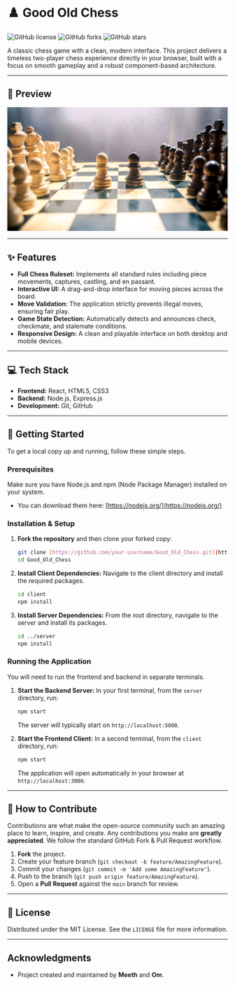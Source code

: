 # ♟️ Good Old Chess

![GitHub license](https://img.shields.io/badge/license-MIT-blue.svg)
![GitHub forks](https://img.shields.io/github/forks/MeethCodes/Good_Old_Chess?style=social)
![GitHub stars](https://img.shields.io/github/stars/MeethCodes/Good_Old_Chess?style=social)

A classic chess game with a clean, modern interface. This project delivers a timeless two-player chess experience directly in your browser, built with a focus on smooth gameplay and a robust component-based architecture.

---

## 📸 Preview

![A screenshot of the Good Old Chess game board in action.](./assets/temp_chess_pic.jpg)

---

## ✨ Features

* **Full Chess Ruleset:** Implements all standard rules including piece movements, captures, castling, and en passant.
* **Interactive UI:** A drag-and-drop interface for moving pieces across the board.
* **Move Validation:** The application strictly prevents illegal moves, ensuring fair play.
* **Game State Detection:** Automatically detects and announces check, checkmate, and stalemate conditions.
* **Responsive Design:** A clean and playable interface on both desktop and mobile devices.

---

## 💻 Tech Stack

* **Frontend:** React, HTML5, CSS3
* **Backend:** Node.js, Express.js
* **Development:** Git, GitHub

---

## 🚀 Getting Started

To get a local copy up and running, follow these simple steps.

### Prerequisites

Make sure you have Node.js and npm (Node Package Manager) installed on your system.
* You can download them here: [https://nodejs.org/](https://nodejs.org/)

### Installation & Setup

1.  **Fork the repository** and then clone your forked copy:
    ```sh
    git clone [https://github.com/your-username/Good_Old_Chess.git](https://github.com/your-username/Good_Old_Chess.git)
    cd Good_Old_Chess
    ```

2.  **Install Client Dependencies:** Navigate to the client directory and install the required packages.
    ```sh
    cd client
    npm install
    ```

3.  **Install Server Dependencies:** From the root directory, navigate to the server and install its packages.
    ```sh
    cd ../server
    npm install
    ```

### Running the Application

You will need to run the frontend and backend in separate terminals.

1.  **Start the Backend Server:** In your first terminal, from the `server` directory, run:
    ```sh
    npm start
    ```
    The server will typically start on `http://localhost:5000`.

2.  **Start the Frontend Client:** In a second terminal, from the `client` directory, run:
    ```sh
    npm start
    ```
    The application will open automatically in your browser at `http://localhost:3000`.

---

## 🤝 How to Contribute

Contributions are what make the open-source community such an amazing place to learn, inspire, and create. Any contributions you make are **greatly appreciated**. We follow the standard GitHub Fork & Pull Request workflow.

1.  **Fork** the project.
2.  Create your feature branch (`git checkout -b feature/AmazingFeature`).
3.  Commit your changes (`git commit -m 'Add some AmazingFeature'`).
4.  Push to the branch (`git push origin feature/AmazingFeature`).
5.  Open a **Pull Request** against the `main` branch for review.

---

## 📜 License

Distributed under the MIT License. See the `LICENSE` file for more information.

---

##  Acknowledgments

* Project created and maintained by **Meeth** and **Om**.
